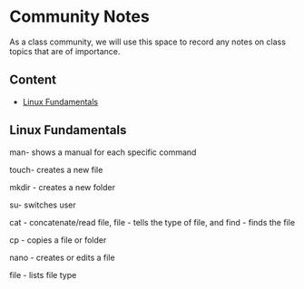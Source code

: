 # Community Notes

As a class community, we will use this space to record any notes on class topics that are of importance.

## Content

* [Linux Fundamentals](#linux-fundamentals)


## Linux Fundamentals

man- shows a manual for each specific command

touch- creates a new file

mkdir - creates a new folder

su- switches user

cat - concatenate/read file, file - tells the type of file, and find - finds the file

cp - copies a file or folder

nano - creates or edits a file

file - lists file type